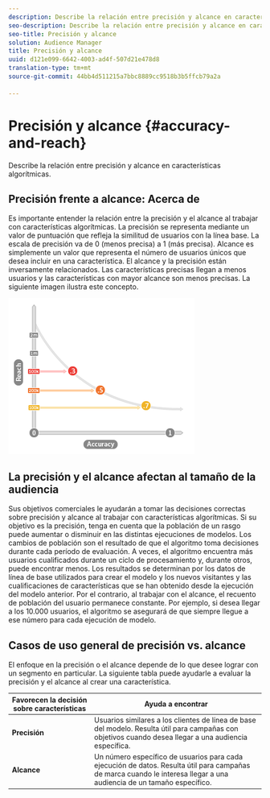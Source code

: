 ```yaml
---
description: Describe la relación entre precisión y alcance en características algorítmicas.
seo-description: Describe la relación entre precisión y alcance en características algorítmicas.
seo-title: Precisión y alcance
solution: Audience Manager
title: Precisión y alcance
uuid: d121e099-6642-4003-ad4f-507d21e478d8
translation-type: tm+mt
source-git-commit: 44bb4d511215a7bbc8889cc9518b3b5ffcb79a2a

---
```



# Precisión y alcance {#accuracy-and-reach}

Describe la relación entre precisión y alcance en características algorítmicas.

<!-- c_accuracy_reach.xml -->

## Precisión frente a alcance: Acerca de

Es importante entender la relación entre la precisión y el alcance al trabajar con características algorítmicas. La precisión se representa mediante un valor de puntuación que refleja la similitud de usuarios con la línea base. La escala de precisión va de 0 (menos precisa) a 1 (más precisa). Alcance es simplemente un valor que representa el número de usuarios únicos que desea incluir en una característica. El alcance y la precisión están inversamente relacionados. Las características precisas llegan a menos usuarios y las características con mayor alcance son menos precisas. La siguiente imagen ilustra este concepto.

![](assets/Reach_v_Accuracy.png)

## La precisión y el alcance afectan al tamaño de la audiencia

Sus objetivos comerciales le ayudarán a tomar las decisiones correctas sobre precisión y alcance al trabajar con características algorítmicas. Si su objetivo es la precisión, tenga en cuenta que la población de un rasgo puede aumentar o disminuir en las distintas ejecuciones de modelos. Los cambios de población son el resultado de que el algoritmo toma decisiones durante cada período de evaluación. A veces, el algoritmo encuentra más usuarios cualificados durante un ciclo de procesamiento y, durante otros, puede encontrar menos. Los resultados se determinan por los datos de línea de base utilizados para crear el modelo y los nuevos visitantes y las cualificaciones de características que se han obtenido desde la ejecución del modelo anterior. Por el contrario, al trabajar con el alcance, el recuento de población del usuario permanece constante. Por ejemplo, si desea llegar a los 10.000 usuarios, el algoritmo se asegurará de que siempre llegue a ese número para cada ejecución de modelo.

## Casos de uso general de precisión vs. alcance

El enfoque en la precisión o el alcance depende de lo que desee lograr con un segmento en particular. La siguiente tabla puede ayudarle a evaluar la precisión y el alcance al crear una característica.

| Favorecen la decisión sobre características | Ayuda a encontrar |
|---|---|
| **Precisión** | Usuarios similares a los clientes de línea de base del modelo. Resulta útil para campañas con objetivos cuando desea llegar a una audiencia específica. |
| **Alcance** | Un número específico de usuarios para cada ejecución de datos. Resulta útil para campañas de marca cuando le interesa llegar a una audiencia de un tamaño específico. |
